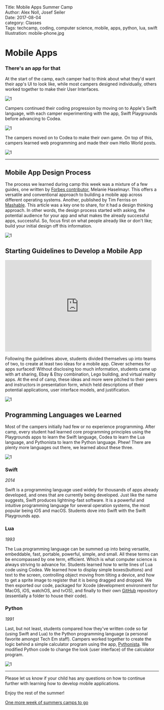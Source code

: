 Title: Mobile Apps Summer Camp     
Author: Alex Noll, Josef Seiler     
Date: 2017-08-04  
category: Classes   
Tags: techcamp, coding, computer science, mobile, apps, python, lua, swift  
Illustration: mobile-phone.jpg    

# Mobile Apps  

### There's an app for that  

At the start of the camp, each camper had to think about what they'd want their app's UI to look like, while most campers designed individually, others worked together to make their User Interfaces.  

![1](images/mobile_apps/b.jpg)   

Campers continued their coding progression by moving on to Apple's Swift language, with each camper experimenting with the app, Swift Playgrounds before advancing to Codea.  

![1](images/mobile_apps/l.jpg)

The campers moved on to Codea to make their own game. On top of this, campers learned web programming and made their own Hello World posts.  

![1](images/mobile_apps/codea.jpg)

***  

## Mobile App Design Process  

The process we learned during camp this week was a mixture of a few guides, one written by [Forbes contributor](https://www.forbes.com/sites/allbusiness/2013/10/30/how-to-build-your-first-mobile-app-in-12-steps-part-1/#1915d6383377), Melanie Haselmayr. This offers a versatile and conventional approach to building a mobile app across different operating systems. Another, published by Tim Ferriss on [Mashable](http://mashable.com/2013/07/13/top-selling-app/#dGuCHzh.xZqV). This article was a key one to share, for it had a design thinking approach. In other words, the design process started with asking, the potential audience for your app and what makes the already successful apps, successful. So, focus first on what people already like or don't like; build your initial design off this information.  

![1](images/mobile_apps/g.jpg)  

## Starting Guidelines to Develop a Mobile App  

<iframe src="https://docs.google.com/presentation/d/1I9n3wTS86vCd4Gzfb5I_rBkXhCjuKPwpF8pHvC2IF4k/embed?start=false&loop=false&delayms=3000" frameborder="0" width="480" height="299" allowfullscreen="true" mozallowfullscreen="true" webkitallowfullscreen="true"></iframe>  

Following the guidelines above, students divided themselves up into teams of two, to create at least two ideas for a mobile app. Clever schemes for apps surfaced! Without disclosing too much information, students came up with art sharing, Ebay & Etsy combination, Lego building, and virtual reality apps. At the end of camp, these ideas and more were pitched to their peers and instructors in presentation form, which held descriptions of their potential applications, user interface models, and justification.  

![1](images/mobile_apps/a.jpg)

## Programming Languages we Learned  

Most of the campers initially had few or no experience programming. After camp, every student had learned core programming principles using the Playgrounds apps to learn the Swift language, Codea to learn the Lua language, and Pythonista to learn the Python language. Phew! There are plenty more languages out there, we learned about these three.  

![1](images/mobile_apps/j.jpg)

### Swift  

*2014*    

Swift is a programming language used widely for thousands of apps already developed, and ones that are currently being developed. Just like the name suggests, Swift produces lightning-fast software. It is a powerful and intuitive programming language for several operation systems, the most popular being iOS and macOS. Students dove into Swift with the Swift Playgrounds app.  

### Lua  

*1993*  

The Lua programming language can be summed up into being versatile, embeddable, fast, portable, powerful, simple, and small. All these terms can be encompassed by one term, efficient. Which is what computer science is always striving to advance for. Students learned how to write lines of Lua code using Codea. We learned how to display simple boxes(buttons) and text to the screen, controlling object moving from tilting a device, and how to get a sprite image to register that it is being dragged and dropped. We then exported our code, packaged for Xcode (development environment for MacOS, iOS, watchOS, and tvOS), and finally to their own [GitHub](https://github.com/) repository (essentially a folder to house their code).  

### Python  

*1991*  

Last, but not least, students compared how they've written code so far (using Swift and Lua) to the Python programming language (a personal favorite amongst Tech Em staff). Campers worked together to create the logic behind a simple calculator program using the app, [Pythonista](http://omz-software.com/pythonista/). We modified Python code to change the look (user interface) of the calculator program.  

![1](images/mobile_apps/e.jpg)  

***  

Please let us know if your child has any questions on how to continue further with learning how to develop mobile applications.  

Enjoy the rest of the summer!  

[One more week of summers camps to go](http://register.techemstudios.com/)  
